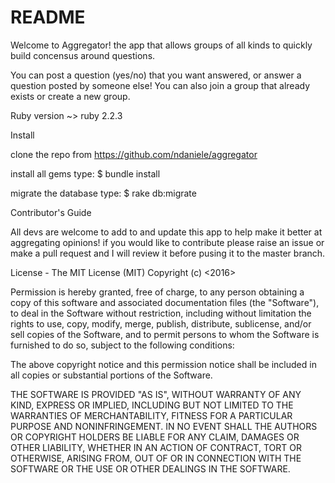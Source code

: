 # README

Welcome to Aggregator! the app that allows groups of all kinds to quickly build concensus around questions. 

You can post a question (yes/no) that you want answered, or answer a question posted by someone else! You can also join a group that already exists or create a new group. 

Ruby version ~> ruby 2.2.3

Install

clone the repo from https://github.com/ndaniele/aggregator

install all gems type: 
$ bundle install

migrate the database type: 
$ rake db:migrate

Contributor's Guide

All devs are welcome to add to and update this app to help make it better at aggregating opinions! if you would like to contribute please raise an issue or make a pull request and I will review it before pusing it to the master branch.

License - The MIT License (MIT) Copyright (c) <2016>

Permission is hereby granted, free of charge, to any person obtaining a copy of this software and associated documentation files (the "Software"), to deal in the Software without restriction, including without limitation the rights to use, copy, modify, merge, publish, distribute, sublicense, and/or sell copies of the Software, and to permit persons to whom the Software is furnished to do so, subject to the following conditions:

The above copyright notice and this permission notice shall be included in all copies or substantial portions of the Software.

THE SOFTWARE IS PROVIDED "AS IS", WITHOUT WARRANTY OF ANY KIND, EXPRESS OR IMPLIED, INCLUDING BUT NOT LIMITED TO THE WARRANTIES OF MERCHANTABILITY, FITNESS FOR A PARTICULAR PURPOSE AND NONINFRINGEMENT. IN NO EVENT SHALL THE AUTHORS OR COPYRIGHT HOLDERS BE LIABLE FOR ANY CLAIM, DAMAGES OR OTHER LIABILITY, WHETHER IN AN ACTION OF CONTRACT, TORT OR OTHERWISE, ARISING FROM, OUT OF OR IN CONNECTION WITH THE SOFTWARE OR THE USE OR OTHER DEALINGS IN THE SOFTWARE.

